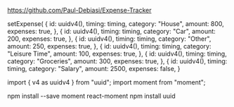 https://github.com/Paul-Debiasi/Expense-Tracker

setExpense(
{
id: uuidv4(),
timing: timing,
category: "House",
amount: 800,
expenses: true,
},
{
id: uuidv4(),
timing: timing,
category: "Car",
amount: 200,
expenses: true,
},
{
id: uuidv4(),
timing: timing,
category: "Other",
amount: 250,
expenses: true,
},
{
id: uuidv4(),
timing: timing,
category: "Leisure Time",
amount: 100,
expenses: true,
},
{
id: uuidv4(),
timing: timing,
category: "Groceries",
amount: 300,
expenses: true,
},
{
id: uuidv4(),
timing: timing,
category: "Salary",
amount: 2500,
expenses: false,
}


import { v4 as uuidv4 } from "uuid";
import moment from "moment";


npm install --save moment react-moment
npm install uuid
